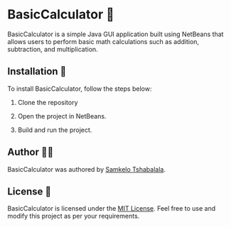 # BasicCalculator 🧮

BasicCalculator is a simple Java GUI application built using NetBeans that allows users to perform basic math calculations such as addition, subtraction, and multiplication.

## Installation 🚀

To install BasicCalculator, follow the steps below:

1. Clone the repository  

2. Open the project in NetBeans.

3. Build and run the project.

## Author 👨‍💻

BasicCalculator was authored by [Samkelo Tshabalala]( https://github.com/SamTheCopy-ninja).

## License 📝

BasicCalculator is licensed under the [MIT License](https://opensource.org/licenses/MIT). Feel free to use and modify this project as per your requirements.

 
